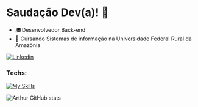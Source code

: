 # Saudação Dev(a)! :dart:

- :mortar_board:Desenvolvedor Back-end
- :open_book: Cursando Sistemas de informação na Universidade Federal Rural da Amazônia

[![Linkedin](https://img.shields.io/badge/LinkedIn-0077B5?style=for-the-badge&logo=linkedin&logoColor=white)](https://www.linkedin.com/in/arthur-duarte-costa-70167624a/)

### Techs:

[![My Skills](https://skillicons.dev/icons?i=java,nodejs,python,git,mysql,js,npm&theme=dark)](https://skillicons.dev)

![Arthur GitHub stats](https://github-readme-stats.vercel.app/api?username=arthurd77&show_icons=true&theme=radical)